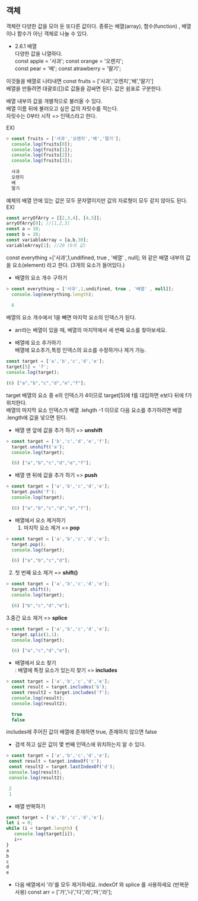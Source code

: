 ## 객체  

객체란 다양한 값을 모아 둔 또다른 값이다. 종류는 배열(array), 함수(function) , 배열이나 함수가 아닌 객체로 나눌 수 있다.  

* 2.6.1 배열  
  다양한 값을 나열하다.  
     const apple = '사과'; 
     const orange = '오렌지';   
     const pear = '배';
     const atrawberry = '딸기';  

이것들을 배열로 나타내면 const fruits = ['사과','오렌지','배','딸기']  
배열을 만들려면 대괄호([])로 값들을 감싸면 된다. 값은 쉼표로 구분한다.  

배열 내부의 값을 개별적으로 불러올 수 있다.  
배열 이름 뒤에 불러오고 싶은 값의 자릿수를 적는다.  
자릿수는 0부터 시작 => 인덱스라고 한다.  

EX) 
```javascript
> const fruits = ['사과','오렌지','배','딸기'];
  console.log(fruits[0]);
  console.log(fruits[1]);
  console.log(fruits[2]);
  console.log(fruits[3]);
  
  사과 
  오렌지
  배
  딸기
```
예제의 배열 안에 있는 값은 모두 문자열이지만 값의 자료형이 모두 같지 않아도 된다.   
EX) 

```javascript
const arryOfArry = [[2,3,4], [4,5]];
arryOfArry[0]; //[1,2,3]
const a = 10;
const b = 20;
const variableArray = [a,b,30];
variableArray[1]; //20 (b의 값)
```
const everything =['사과',1,undifined, true , '배열' , null]; 와 같은 배열 내부의 값을 요소(element) 라고 한다.  (3개의 요소가 들어있다.)  


* 배열의 요소 개수 구하기  

```javascript
> const everything = ['사과',1,undifined, true , '배열' , null]];
  console.log(everything.length);
  
  6
```
배열의 요소 개수에서 1을 빼면 마지막 요소의 인덱스가 된다.  

* arr라는 배열이 있을 때, 배열의 마지막에서 세 번째 요소를 찾아보세요.  

* 배열에 요소 추가하기  
  배열에 요소추가,특정 인덱스의 요소를 수정하거나 제거 가능.  

```javascript
const target = ['a','b','c','d','e'];
target[5] = 'f';
console.log(target);

(6) ["a","b","c","d","e","f"];
```
target 배열의 요소 중 e의 인덱스가 4이므로 target[5]에 f를 대입하면 e보다 뒤에 f가 위치한다.  
배열의 마지막 요소 인덱스가 배열 .lehgth -1 이므로 다음 요소를 추가하려면 배열 .length에 값을 넣으면 된다.   

* 배열 맨 앞에 값을 추가 하기 => **unshift**

```javascript
> const target = ['b','c','d','e','f'];
  target.unshift('a');
  console.log(target);

  (6) ["a","b","c","d","e","f"];
```

* 배열 맨 뒤에 값을 추가 하기 => **push** 

```javascript
> const target = ['a','b','c','d','e'];
  target.push('f');
  console.log(target);

  (6) ["a","b","c","d","e","f"];
```

* 배열에서 요소 제거하기   
  1. 마지막 요소 제거 => **pop**
```javascript
> const target = ['a','b','c','d','e'];
  target.pop();
  console.log(target);

  (6) ["a","b","c","d"];
```
 2. 첫 번째 요소 제거 => **shift()**
```javascript
> const target = ['a','b','c','d','e'];
  target.shift();
  console.log(target);

  (6) ["b","c","d","e"];
```
 3.중간 요소 재거 => **splice**
```javascript
> const target = ['a','b','c','d','e'];
  target.splic(1,1);
  console.log(target);

  (6) ["a","c","d","e"];
```

* 배열에서 요소 찾기  
 : 배열에 특정 요소가 있는지 찾기  => **includes**
```javascript
> const target = ['a','b','c','d','e'];
  const result = target.includes('b');
  const result2 = target.includes('f');
  console.log(result);
  console.log(result2);

  true
  false
```
includes에 주어진 값이 배열에 존재하면 true, 존재하지 않으면 false  



* 검색 하고 싶은 값이 몇 번째 인덱스에 위치하는지 알 수 있다.  
 ```javascript
> const target = ['a','b','c','d','e'];
  const result = target.indexOf('c');
  const result2 = target.lastIndexOf('d');
  console.log(result);
  console.log(result2);

  2
  1
```

* 배열 반복하기  
```javascript
const target = ['a','b','c','d','e'];
let i = 0;
while (i < target.length) {
   console.log(target[i]);
   i++
}
a
b
c
d
e 
```

* 다음 배열에서 '라'를 모두 제거하세요. indexOf 와 splice 를 사용하세요 (반복문 사용)
  const arr = ['가','나','다','라','마','라'];



